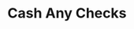 ---
title: Cash Any Checks
slug: cash-any-checks
updated-on: '2024-05-30T13:44:31.749Z'
created-on: '2024-05-30T13:41:46.671Z'
published-on: '2024-05-30T13:54:32.469Z'
f_city-state-2:
- cms/city/pensacola-fl.md
- cms/city/biloxi-ms.md
f_locations:
- cms/payday-loan/cash-any-checks-6703.md
- cms/payday-loan/cash-any-checks-6704.md
- cms/payday-loan/cash-any-checks-6705.md
- cms/payday-loan/cash-any-checks-6706.md
- cms/payday-loan/cash-any-checks-6707.md
- cms/payday-loan/cash-any-checks-6708.md
f_states:
- cms/state/florida.md
- cms/state/mississippi.md
layout: '[company].html'
tags: company
---